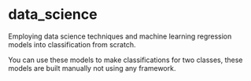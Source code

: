 # data_science
Employing data science techniques and machine learning regression models into classification from scratch.


You can use these models to make classifications for two classes, these models are built manually not using any framework.
